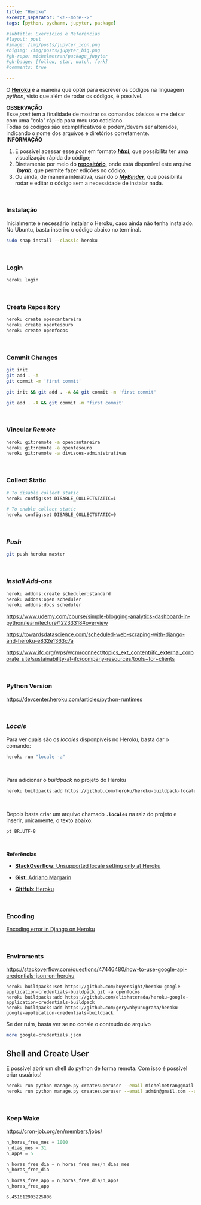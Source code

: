 ```yaml
---
title: "Heroku"
excerpt_separator: "<!--more-->"
tags: [python, pycharm, jupyter, package]

#subtitle: Exercícios e Referências
#layout: post
#image: /img/posts/jupyter_icon.png
#bigimg: /img/posts/jupyter_big.png
#gh-repo: michelmetran/package_jupyter
#gh-badge: [follow, star, watch, fork]
#comments: true

---
```




O [**Heroku**](https://heroku.com/) é a maneira que optei para escrever os códigos na linguagem *python*, visto que além de rodar os códigos, é possível.



<div class="alert alert-warning">
<b>OBSERVAÇÃO</b><br/>
    Esse <i>post</i> tem a finalidade de mostrar os comandos básicos e me deixar com uma "cola" rápida para meu uso cotidiano.<br/>
    Todas os códigos são exemplificativos e podem/devem ser alterados, indicando o nome dos arquivos e diretórios corretamente.
</div>

<div class="alert alert-info">
<b>INFORMAÇÃO</b><br/>
    <ol>
    <li>É possível acessar esse <i>post</i> em formato <a href="https://rawcdn.githack.com/michelmetran/package_juypter/master/docs/juypter.html" target="_blank"><i><b>html</b></i></a>, que possibilita ter uma visualização rápida do código;</li>
    <li>Diretamente por meio do <a href="https://github.com/michelmetran/package_juypter" target="_blank"><b>repositório</b></a>, onde está disponível este arquivo <i><b>.ipynb</b></i>, que permite fazer edições no código;</li>
    <li>Ou ainda, de maneira interativa, usando o <a href="https://mybinder.org/v2/gh/michelmetran/package_juypter/master" target="_blank"><i><b>MyBinder</b></i></a>, que possibilita rodar e editar o código sem a necessidade de instalar nada.</li>
    </ol>
</div>
<br>

### Instalação

Inicialmente é necessário instalar o Heroku, caso ainda não tenha instalado. No Ubuntu, basta inseriro o código abaixo no terminal.

```bash
sudo snap install --classic heroku
```

<br>

### Login

```bash
heroku login
```

<br>

### Create Repository

```bash
heroku create opencantareira
heroku create opentesouro
heroku create openfocos
```

<br>

### Commit Changes

```bash
git init
git add . -A
git commit -m 'first commit'

git init && git add . -A && git commit -m 'first commit'

git add . -A && git commit -m 'first commit'
```

<br>

### Vincular *Remote*

```bash
heroku git:remote -a opencantareira
heroku git:remote -a opentesouro
heroku git:remote -a divisoes-administrativas
```

<br>

### Collect Static

```bash
# To disable collect static
heroku config:set DISABLE_COLLECTSTATIC=1

# To enable collect static
heroku config:set DISABLE_COLLECTSTATIC=0
```

<br>

### *Push*

```bash
git push heroku master
```

<br>

### *Install Add-ons*

```bash
heroku addons:create scheduler:standard
heroku addons:open scheduler
heroku addons:docs scheduler
```

https://www.udemy.com/course/simple-blogging-analytics-dashboard-in-python/learn/lecture/12233318#overview

https://towardsdatascience.com/scheduled-web-scraping-with-django-and-heroku-e832e1363c7a

https://www.ifc.org/wps/wcm/connect/topics_ext_content/ifc_external_corporate_site/sustainability-at-ifc/company-resources/tools+for+clients

<br>

### Python Version


https://devcenter.heroku.com/articles/python-runtimes

<br>

### *Locale*

Para ver quais são os *locales* disponpíveis no Heroku, basta dar o comando:

```bash
heroku run "locale -a"
```

<br>

Para adicionar o *buildpack* no projeto do Heroku

```bash
heroku buildpacks:add https://github.com/heroku/heroku-buildpack-locale
```

<br>

Depois basta criar um arquivo chamado **```.locales```** na raiz do projeto e inserir, unicamente, o texto abaixo:

```
pt_BR.UTF-8
```

<br>

**Referências**

- [**StackOverflow**: Unsupported locale setting only at Heroku](https://stackoverflow.com/questions/53009538/unsupported-locale-setting-only-at-heroku)

- [**Gist**: Adriano Margarin](https://gist.github.com/adrianomargarin/d02ff0c457a73615671d7455bb14cae2)

- [**GitHub**: Heroku](https://github.com/heroku/heroku-buildpack-locale)

<br>

### Encoding

[Encoding error in Django on Heroku](https://stackoverflow.com/questions/23025001/encoding-error-in-django-on-heroku)

<br>

### Enviroments

https://stackoverflow.com/questions/47446480/how-to-use-google-api-credentials-json-on-heroku

```
heroku buildpacks:set https://github.com/buyersight/heroku-google-application-credentials-buildpack.git -a openfocos
heroku buildpacks:add https://github.com/elishaterada/heroku-google-application-credentials-buildpack
heroku buildpacks:add https://github.com/gerywahyunugraha/heroku-google-application-credentials-buildpack
```

Se der ruim, basta ver se no consle o conteudo do arquivo

```bash
more google-credentials.json
```



## Shell and Create User

É possível abrir um shell do python de forma remota.
Com isso é possível criar usuários!

```bash
heroku run python manage.py createsuperuser --email michelmetran@gmail.com --username michelmetran -a openescola
heroku run python manage.py createsuperuser --email admin@gmail.com --username admin -a openescola
```

<br>

### Keep Wake

https://cron-job.org/en/members/jobs/


```python
n_horas_free_mes = 1000
n_dias_mes = 31
n_apps = 5

n_horas_free_dia = n_horas_free_mes/n_dias_mes
n_horas_free_dia

n_horas_free_app = n_horas_free_dia/n_apps
n_horas_free_app
```




    6.451612903225806

